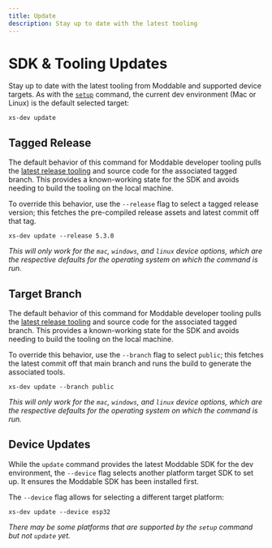 ```yaml
---
title: Update
description: Stay up to date with the latest tooling
---
```


# SDK & Tooling Updates

Stay up to date with the latest tooling from Moddable and supported device targets. As with the [`setup`](/features/setup) command, the current dev environment (Mac or Linux) is the default selected target:

```
xs-dev update
```

## Tagged Release

The default behavior of this command for Moddable developer tooling pulls the [latest release tooling](https://github.com/Moddable-OpenSource/moddable/releases) and source code for the associated tagged branch. This provides a known-working state for the SDK and avoids needing to build the tooling on the local machine. 

To override this behavior, use the `--release` flag to select a tagged release version; this fetches the pre-compiled release assets and latest commit off that tag.

```
xs-dev update --release 5.3.0
```

_This will only work for the `mac`, `windows`, and `linux` device options, which are the respective defaults for the operating system on which the command is run._

## Target Branch

The default behavior of this command for Moddable developer tooling pulls the [latest release tooling](https://github.com/Moddable-OpenSource/moddable/releases) and source code for the associated tagged branch. This provides a known-working state for the SDK and avoids needing to build the tooling on the local machine. 

To override this behavior, use the `--branch` flag to select `public`; this fetches the latest commit off that main branch and runs the build to generate the associated tools.

```
xs-dev update --branch public
```

_This will only work for the `mac`, `windows`, and `linux` device options, which are the respective defaults for the operating system on which the command is run._

## Device Updates

While the `update` command provides the latest Moddable SDK for the dev environment, the `--device` flag selects another platform target SDK to set up. It ensures the Moddable SDK has been installed first.

The `--device` flag allows for selecting a different target platform:

```
xs-dev update --device esp32
```

_There may be some platforms that are supported by the `setup` command but not `update` yet._
